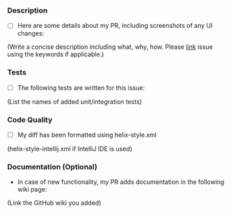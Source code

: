 ### Description

- [ ] Here are some details about my PR, including screenshots of any UI changes:

(Write a concise description including what, why, how. Please [link](https://docs.github.com/en/github/managing-your-work-on-github/linking-a-pull-request-to-an-issue#linking-a-pull-request-to-an-issue-using-a-keyword) issue using the keywords if applicable.)

### Tests

- [ ] The following tests are written for this issue:

(List the names of added unit/integration tests)

### Code Quality

- [ ] My diff has been formatted using helix-style.xml 

(helix-style-intellij.xml if IntelliJ IDE is used)

### Documentation (Optional)

- In case of new functionality, my PR adds documentation in the following wiki page:

(Link the GitHub wiki you added)
